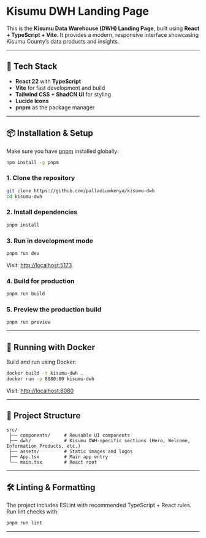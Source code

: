 # Kisumu DWH Landing Page

This is the **Kisumu Data Warehouse (DWH) Landing Page**, built using **React + TypeScript + Vite**.
It provides a modern, responsive interface showcasing Kisumu County’s data products and insights.

---

## 🚀 Tech Stack

* **React 22** with **TypeScript**
* **Vite** for fast development and build
* **Tailwind CSS + ShadCN UI** for styling
* **Lucide Icons**
* **pnpm** as the package manager

---

## 📦 Installation & Setup

Make sure you have [pnpm](https://pnpm.io/installation) installed globally:

```bash
npm install -g pnpm
```

### 1. Clone the repository

```bash
git clone https://github.com/palladiumkenya/kisumu-dwh
cd kisumu-dwh
```

### 2. Install dependencies

```bash
pnpm install
```

### 3. Run in development mode

```bash
pnpm run dev
```

Visit: [http://localhost:5173](http://localhost:5173)

### 4. Build for production

```bash
pnpm run build
```

### 5. Preview the production build

```bash
pnpm run preview
```

---

## 🐳 Running with Docker

Build and run using Docker:

```bash
docker build -t kisumu-dwh .
docker run -p 8080:80 kisumu-dwh
```

Visit: [http://localhost:8080](http://localhost:8080)

---

## 📂 Project Structure

```
src/
 ├── components/     # Reusable UI components
 ├── dwh/            # Kisumu DWH-specific sections (Hero, Welcome, Information Products, etc.)
 ├── assets/         # Static images and logos
 ├── App.tsx         # Main app entry
 └── main.tsx        # React root
```

---

## 🛠️ Linting & Formatting

The project includes ESLint with recommended TypeScript + React rules.
Run lint checks with:

```bash
pnpm run lint
```

---
